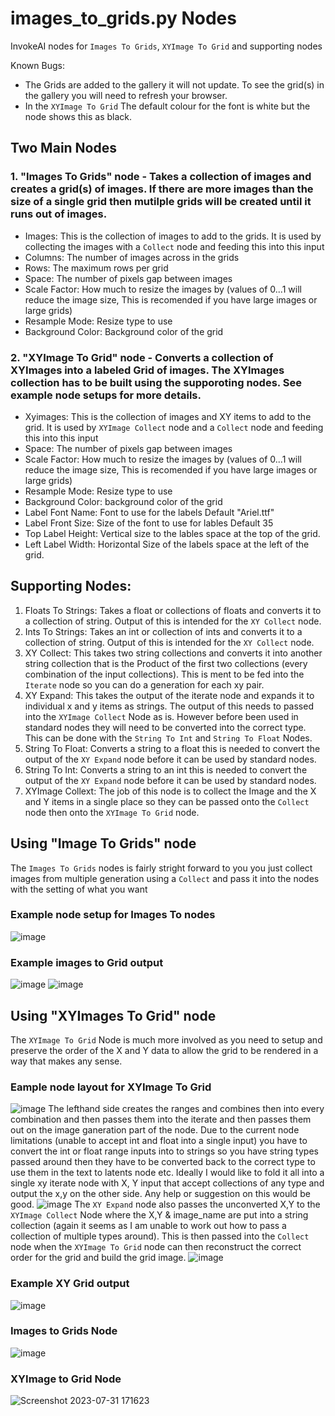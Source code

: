 # images_to_grids.py Nodes
InvokeAI nodes for `Images To Grids`, `XYImage To Grid` and supporting nodes

Known Bugs:
- The Grids are added to the gallery it will not update. To see the grid(s) in the gallery you will need to refresh your browser.
- In the `XYImage To Grid` The default colour for the font is white but the node shows this as black. 

## Two Main Nodes  

### 1. "Images To Grids" node - Takes a collection of images and creates a grid(s) of images. If there are more images than the size of a single grid then mutilple grids will be created until it runs out of images.
  - Images: This is the collection of images to add to the grids. It is used by collecting the images with a `Collect` node and feeding this into this input
  - Columns: The number of images across in the grids
  - Rows: The maximum rows per grid
  - Space: The number of pixels gap between images
  - Scale Factor: How much to resize the images by (values of 0...1 will reduce the image size, This is recomended if you have large images or large grids)
  - Resample Mode: Resize type to use
  - Background Color: Background color of the grid

### 2. "XYImage To Grid" node - Converts a collection of XYImages into a labeled Grid of images.  The XYImages collection has to be built using the supporoting nodes. See example node setups for more details.
  - Xyimages: This is the collection of images and XY items to add to the grid. It is used by `XYImage Collect` node and a `Collect` node and feeding this into this input
  - Space: The number of pixels gap between images
  - Scale Factor: How much to resize the images by (values of 0...1 will reduce the image size, This is recomended if you have large images or large grids)
  - Resample Mode: Resize type to use
  - Background Color: background color of the grid
  - Label Font Name: Font to use for the labels Default "Ariel.ttf"
  - Label Front Size: Size of the font to use for lables Default 35
  - Top Label Height: Vertical size to the lables space at the top of the grid.
  - Left Label Width: Horizontal Size of the labels space at the left of the grid.

## Supporting Nodes:
1. Floats To Strings: Takes a float or collections of floats and converts it to a collection of string. Output of this is intended for the `XY Collect` node.
2. Ints To Strings: Takes an int or collection of ints and converts it to a collection of string. Output of this is intended for the `XY Collect` node.
3. XY Collect:  This takes two string collections and converts it into another string collection that is the Product of the first two collections (every combination of the input collections). This is ment to be fed into the `Iterate` node so you can do a generation for each xy pair.
4. XY Expand: This takes the output of the iterate node and expands it to individual x and y items as strings. The output of this needs to passed into the `XYImage Collect` Node as is. However before been used in standard nodes they will need to be converted into the correct type. This can be done with the `String To Int` and `String To Float` Nodes. 
5. String To Float: Converts a string to a float this is needed to convert the output of the `XY Expand` node before it can be used by standard nodes.
6. String To Int: Converts a string to an int this is needed to convert the output of the `XY Expand` node before it can be used by standard nodes.
7. XYImage Collext: The job of this node is to collect the Image and the X and Y items in a single place so they can be passed onto the `Collect` node then onto the `XYImage To Grid` node.

## Using "Image To Grids" node
The `Images To Grids` nodes is fairly stright forward to you you just collect images from multiple generation using a `Collect` and pass it into the nodes with the setting of what you want
### Example node setup for Images To nodes
![image](https://github.com/skunkworxdark/XYGrid_nodes/assets/21961335/1f90d2e9-4a07-471b-b12c-ad4ec852dae2)
### Example images to Grid output 
![image](https://github.com/skunkworxdark/XYGrid_nodes/assets/21961335/5c244862-dbcf-4c6f-b021-059bc4f66f10)
![image](https://github.com/skunkworxdark/XYGrid_nodes/assets/21961335/1b3c8ec8-bc06-4dde-bacb-0a81b067b97b)

## Using "XYImages To Grid" node
The `XYImage To Grid` Node is much more involved as you need to setup and preserve the order of the X and Y data to allow the grid to be rendered in a way that makes any sense.
### Eample node layout for XYImage To Grid
![image](https://github.com/skunkworxdark/XYGrid_nodes/assets/21961335/08b1b1e0-de87-492e-941d-607b32bd2e7c)
The lefthand side creates the ranges and combines then into every combination and then passes them into the iterate and then passes them out on the image ganeration part of the node.  Due to the current node limitations (unable to accept int and float into a single input) you have to convert the int or float range inputs into to strings so you have string types passed around then they have to be converted back to the correct type to use them in the text to latents node etc. Ideally I would like to fold it all into a single xy iterate node with  X, Y input that accept collections of any type and output the x,y on the other side.   Any help or suggestion on this would be good.
![image](https://github.com/skunkworxdark/XYGrid_nodes/assets/21961335/7d2c1d3c-5207-4c96-a313-e59311cfc864)
The `XY Expand` node also passes the unconverted X,Y to the `XYImage Collect` Node where the X,Y & image_name are put into a string collection (again it seems as I am unable to work out how to pass a collection of multiple types around). This is then passed into the `Collect` node when the `XYImage To Grid` node can then reconstruct the correct order for the grid and build the grid image.
![image](https://github.com/skunkworxdark/XYGrid_nodes/assets/21961335/c2e8603c-24b1-47a3-a300-9b864854d47e)
### Example XY Grid output
![image](https://github.com/skunkworxdark/XYGrid_nodes/assets/21961335/4711596a-d117-4b11-a39f-887b2e171cca)

### Images to Grids Node
![image](https://github.com/skunkworxdark/XYGrid_nodes/assets/21961335/04b99d55-a2cd-4b49-940a-4ae4f1ccfc55)
### XYImage to Grid Node
![Screenshot 2023-07-31 171623](https://github.com/skunkworxdark/XYGrid_nodes/assets/21961335/442761a9-9ed4-48b6-9d93-1c277f428395)



